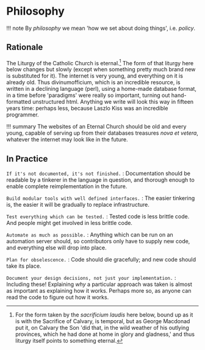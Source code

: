 # Philosophy

!!! note
    By *philosophy* we mean 'how we set about doing things', i.e. *policy*.
    
## Rationale

The Liturgy of the Catholic Church is eternal.[^1]  The form of that liturgy here
below changes but slowly (except when something pretty much brand new is
substituted for it).  The internet is very young, and everything on it is
already old.  Thus divinumofficium, which is an incredible resource, is written
in a declining language (perl), using a home-made database format, in a time
before 'paradigms' were really so important, turning out hand-formatted
unstructured html.  Anything we write will look this way in fifteen years time:
perhaps less, because Laszlo Kiss was an incredible programmer.

!!! summary
    The websites of an Eternal Church should be old and every young, capable of
    serving up from their databases treasures *nova et vetera*, whatever the
    internet may look like in the future.
    
## In Practice

`If it's not documented, it's not finished.`
 : Documentation should be readable by a tinkerer in the language in question,
   and thorough enough to enable complete reimplementation in the future.

`Build modular tools with well defined interfaces.`
 : The easier tinkering is, the easier it will be gradually to replace
   infrastructure.
   
`Test everything which can be tested.`
 : Tested code is less brittle code.  And people might get involved in less
   brittle code.
   
`Automate as much as possible.`
 : Anything which can be run on an automation server should, so contributors
   only have to supply new code, and everything else will drop into place.
   
`Plan for obselescence.`
 : Code should die gracefully; and new code should take its place.
   
`Document your design decisions, not just your implementation.`
 : Including these!  Explaining *why* a particular approach was taken is almost
   as important as explaining how it works.  Perhaps more so, as anyone can read
   the code to figure out how it works.


[^1]: For the form taken by the *sacrificium laudis* here below, bound up as it
    is with the Sacrifice of Calvary, is temporal, but as George Macdonad put
    it, on Calvary the Son 'did that, in the wild weather of his outlying
    provinces, which he had done at home in glory and gladness,' and thus
    liturgy itself points to something eternal.
